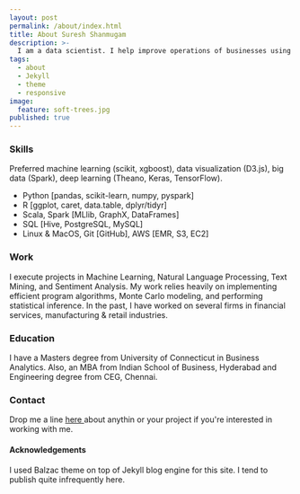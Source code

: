 ```yaml
---
layout: post
permalink: /about/index.html
title: About Suresh Shanmugam
description: >-
  I am a data scientist. I help improve operations of businesses using data and models. I have work experience in Financial Services & Technology companies.
tags:
  - about
  - Jekyll
  - theme
  - responsive
image:
  feature: soft-trees.jpg
published: true
---
```


### Skills
Preferred machine learning (scikit, xgboost), data visualization (D3.js), big data (Spark), deep learning (Theano, Keras, TensorFlow).
* Python [pandas, scikit-learn, numpy, pyspark]
* R [ggplot, caret, data.table, dplyr/tidyr]
* Scala, Spark [MLlib, GraphX, DataFrames]
* SQL [Hive, PostgreSQL, MySQL]
* Linux & MacOS, Git [GitHub], AWS [EMR, S3, EC2]

### Work
I execute projects in Machine Learning, Natural Language Processing, Text Mining, and Sentiment Analysis. My work relies heavily on implementing efficient program algorithms, Monte Carlo modeling, and performing statistical inference. In the past, I have worked on several firms in financial services, manufacturing & retail industries.

### Education
I have a Masters degree from University of Connecticut in Business Analytics. Also, an MBA from Indian School of Business, Hyderabad and Engineering degree from CEG, Chennai.

### Contact
Drop me a line <a id="mail" href="mailto:{{ site.owner.email }}"> here </a> about anythin or your project if you're interested in working with me.

#### Acknowledgements
I used Balzac theme on top of Jekyll blog engine for this site. I tend to publish quite infrequently here.
